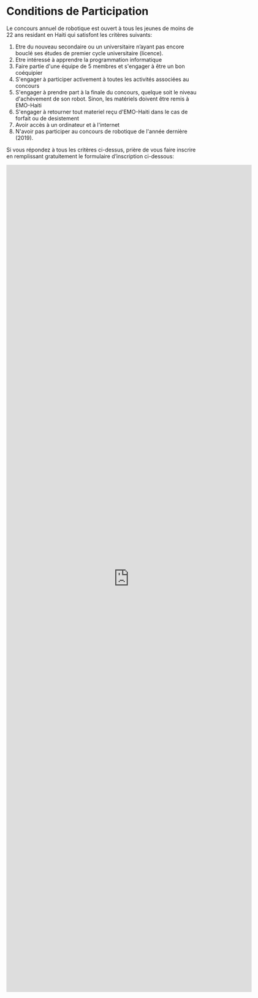 # Conditions de Participation

Le concours annuel de robotique est ouvert à tous les jeunes de moins de 22 ans
residant en Haiti qui satisfont les critères suivants:
1. Etre du nouveau secondaire ou un universitaire n’ayant pas encore bouclé
ses études de premier cycle universitaire (licence).
2. Etre intéressé à apprendre la programmation informatique
3. Faire partie d'une équipe de 5 membres et s'engager à être un bon coéquipier
4. S'engager à participer activement à toutes les activités associées au concours
5. S'engager à prendre part à la finale du concours, quelque soit le niveau d'achèvement
de son robot. Sinon, les matériels doivent être remis à EMO-Haiti
6. S'engager à retourner tout materiel reçu d'EMO-Haiti dans le cas de forfait ou de desistement
7. Avoir accès à un ordinateur et à l'internet
8. N'avoir pas participer au concours de robotique de l'année dernière (2019).

Si vous répondez à tous les critères ci-dessus, prière de vous faire inscrire en 
remplissant gratuitement le formulaire d’inscription ci-dessous:

<iframe src="https://docs.google.com/forms/d/e/1FAIpQLSe8n86Vhkl-fLp2z_xoZWmbD7zh8n9xmIekLli-iTwR4-02Ag/viewform?embedded=true" width="640" height="2159" frameborder="0" marginheight="0" marginwidth="0">Loading…</iframe>
